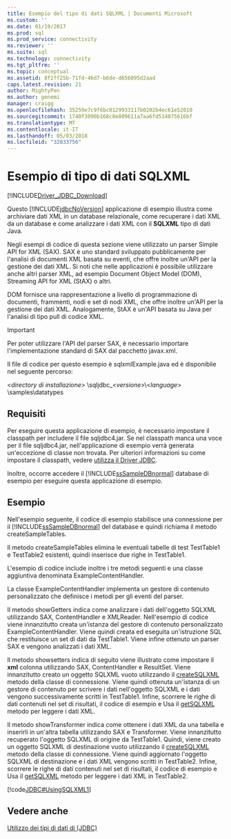```yaml
---
title: Esempio del tipo di dati SQLXML | Documenti Microsoft
ms.custom: ''
ms.date: 01/19/2017
ms.prod: sql
ms.prod_service: connectivity
ms.reviewer: ''
ms.suite: sql
ms.technology: connectivity
ms.tgt_pltfrm: ''
ms.topic: conceptual
ms.assetid: 8f2ff25b-71fd-46d7-b6de-d656095d2aad
caps.latest.revision: 21
author: MightyPen
ms.author: genemi
manager: craigg
ms.openlocfilehash: 35259e7c9f6bc0129933117b0202b4ec61e52010
ms.sourcegitcommit: 1740f3090b168c0e809611a7aa6fd514075616bf
ms.translationtype: MT
ms.contentlocale: it-IT
ms.lasthandoff: 05/03/2018
ms.locfileid: "32833756"
---
```

# <a name="sqlxml-data-type-sample"></a>Esempio di tipo di dati SQLXML
[!INCLUDE[Driver_JDBC_Download](../../../includes/driver_jdbc_download.md)]

  Questo [!INCLUDE[jdbcNoVersion](../../../includes/jdbcnoversion_md.md)] applicazione di esempio illustra come archiviare dati XML in un database relazionale, come recuperare i dati XML da un database e come analizzare i dati XML con il **SQLXML** tipo di dati Java.  
  
 Negli esempi di codice di questa sezione viene utilizzato un parser Simple API for XML (SAX). SAX è uno standard sviluppato pubblicamente per l'analisi di documenti XML basata su eventi, che offre inoltre un'API per la gestione dei dati XML. Si noti che nelle applicazioni è possibile utilizzare anche altri parser XML, ad esempio Document Object Model (DOM), Streaming API for XML (StAX) o altri.  
  
 DOM fornisce una rappresentazione a livello di programmazione di documenti, frammenti, nodi e set di nodi XML, che offre inoltre un'API per la gestione dei dati XML. Analogamente, StAX è un'API basata su Java per l'analisi di tipo pull di codice XML.  
  
> [!IMPORTANT]  
>  Per poter utilizzare l'API del parser SAX, è necessario importare l'implementazione standard di SAX dal pacchetto javax.xml.  
  
 Il file di codice per questo esempio è sqlxmlExample.java ed è disponibile nel seguente percorso:  
  
 \<*directory di installazione*> \sqljdbc_\<*versione*>\\<*language*> \samples\datatypes  
  
## <a name="requirements"></a>Requisiti  
 Per eseguire questa applicazione di esempio, è necessario impostare il classpath per includere il file sqljdbc4.jar. Se nel classpath manca una voce per il file sqljdbc4.jar, nell'applicazione di esempio verrà generata un'eccezione di classe non trovata. Per ulteriori informazioni su come impostare il classpath, vedere [utilizza il Driver JDBC](../../../connect/jdbc/using-the-jdbc-driver.md).  
  
 Inoltre, occorre accedere il [!INCLUDE[ssSampleDBnormal](../../../includes/sssampledbnormal_md.md)] database di esempio per eseguire questa applicazione di esempio.  
  
## <a name="example"></a>Esempio  
 Nell'esempio seguente, il codice di esempio stabilisce una connessione per il [!INCLUDE[ssSampleDBnormal](../../../includes/sssampledbnormal_md.md)] del database e quindi richiama il metodo createSampleTables.  
  
 Il metodo createSampleTables elimina le eventuali tabelle di test TestTable1 e TestTable2 esistenti, quindi inserisce due righe in TestTable1.  
  
 L'esempio di codice include inoltre i tre metodi seguenti e una classe aggiuntiva denominata ExampleContentHandler.  
  
 La classe ExampleContentHandler implementa un gestore di contenuto personalizzato che definisce i metodi per gli eventi del parser.  
  
 Il metodo showGetters indica come analizzare i dati dell'oggetto SQLXML utilizzando SAX, ContentHandler e XMLReader. Nell'esempio di codice viene innanzitutto creata un'istanza del gestore di contenuto personalizzato ExampleContentHandler. Viene quindi creata ed eseguita un'istruzione SQL che restituisce un set di dati da TestTable1. Viene infine ottenuto un parser SAX e vengono analizzati i dati XML.  
  
 Il metodo showsetters indica di seguito viene illustrato come impostare il **xml** colonna utilizzando SAX, ContentHandler e ResultSet. Viene innanzitutto creato un oggetto SQLXML vuoto utilizzando il [createSQLXML](../../../connect/jdbc/reference/createsqlxml-method-sqlserverconnection.md) metodo della classe di connessione. Viene quindi ottenuta un'istanza di un gestore di contenuto per scrivere i dati nell'oggetto SQLXML e i dati vengono successivamente scritti in TestTable1. Infine, scorrere le righe di dati contenuti nel set di risultati, il codice di esempio e Usa il [getSQLXML](../../../connect/jdbc/reference/getsqlxml-method-sqlserverresultset.md) metodo per leggere i dati XML.  
  
 Il metodo showTransformer indica come ottenere i dati XML da una tabella e inserirli in un'altra tabella utilizzando SAX e Transformer. Viene innanzitutto recuperato l'oggetto SQLXML di origine da TestTable1. Quindi, viene creato un oggetto SQLXML di destinazione vuoto utilizzando il [createSQLXML](../../../connect/jdbc/reference/createsqlxml-method-sqlserverconnection.md) metodo della classe di connessione. Viene quindi aggiornato l'oggetto SQLXML di destinazione e i dati XML vengono scritti in TestTable2. Infine, scorrere le righe di dati contenuti nel set di risultati, il codice di esempio e Usa il [getSQLXML](../../../connect/jdbc/reference/getsqlxml-method-sqlserverresultset.md) metodo per leggere i dati XML in TestTable2.  
  
 [!code[JDBC#UsingSQLXML1](../../../connect/jdbc/codesnippet/Java/sqlxml-data-type-sample_1.java)]  
  
## <a name="see-also"></a>Vedere anche  
 [Utilizzo dei tipi di dati di &#40;JDBC&#41;](../../../connect/jdbc/working-with-data-types-jdbc.md)  
  
  
